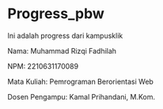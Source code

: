 # Progress_pbw
Ini adalah progress dari kampusklik

Nama: Muhammad Rizqi Fadhilah

NPM: 2210631170089

Mata Kuliah: Pemrograman Berorientasi Web

Dosen Pengampu: Kamal Prihandani, M.Kom.
